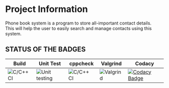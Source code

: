 # Project Information

Phone book system is a program to store all-important contact details.  
This will help the user to easily search and manage contacts using this system. 

## STATUS OF THE BADGES

|  Build | Unit Test  |  cppcheck |  Valgrind | Codacy  |
|---|---|---|---|---|
|   ![C/C++ CI](https://github.com/stepin105209/phonebook/workflows/C/C++%20CI/badge.svg) |  ![Unit testing](https://github.com/stepin105209/phonebook/workflows/Unit%20testing/badge.svg) |  ![C/C++ CI](https://github.com/stepin105209/phonebook/workflows/C/C++%20CI/badge.svg) | ![Valgrind](https://github.com/stepin105209/phonebook/workflows/Valgrind/badge.svg)  | [![Codacy Badge](https://app.codacy.com/project/badge/Grade/b22f04b3128541cb8baa6cc23dad5014)](https://www.codacy.com/gh/stepin105209/phonebook/dashboard?utm_source=github.com&amp;utm_medium=referral&amp;utm_content=stepin105209/phonebook&amp;utm_campaign=Badge_Grade)  |
